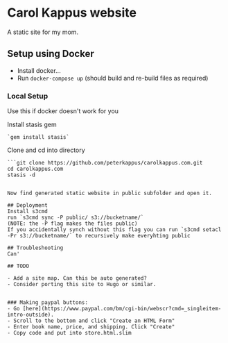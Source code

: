 # Carol Kappus website
A static site for my mom.

## Setup using Docker

- Install docker...
- Run `docker-compose up` (should build and re-build files as required)


### Local Setup
Use this if docker doesn't work for you

Install stasis gem

	`gem install stasis`

Clone and cd into directory

	```git clone https://github.com/peterkappus/carolkappus.com.git
	cd carolkappus.com
	stasis -d
```

Now find generated static website in public subfolder and open it.

## Deployment
Install s3cmd
run `s3cmd sync -P public/ s3://bucketname/`
(NOTE: the -P flag makes the files public)
If you accidentally synch without this flag you can run `s3cmd setacl -Pr s3://bucketname/` to recursively make everyhting public

## Troubleshooting
Can'

## TODO

- Add a site map. Can this be auto generated?
- Consider porting this site to Hugo or similar.


### Making paypal buttons:
- Go [here](https://www.paypal.com/bm/cgi-bin/webscr?cmd=_singleitem-intro-outside).
- Scroll to the bottom and click "Create an HTML Form"
- Enter book name, price, and shipping. Click "Create"
- Copy code and put into store.html.slim
